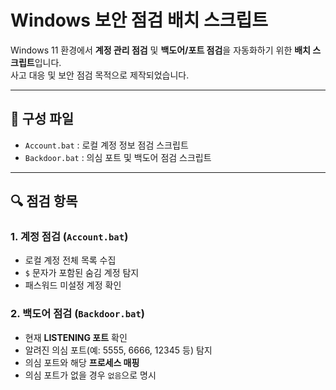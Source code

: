 # Windows 보안 점검 배치 스크립트

Windows 11 환경에서 **계정 관리 점검** 및 **백도어/포트 점검**을 자동화하기 위한 **배치 스크립트**입니다.  
사고 대응 및 보안 점검 목적으로 제작되었습니다.

---

## 📂 구성 파일

- `Account.bat` : 로컬 계정 정보 점검 스크립트
- `Backdoor.bat` : 의심 포트 및 백도어 점검 스크립트


---

## 🔍 점검 항목

### 1. 계정 점검 (`Account.bat`)
- 로컬 계정 전체 목록 수집
- `$` 문자가 포함된 숨김 계정 탐지
- 패스워드 미설정 계정 확인

### 2. 백도어 점검 (`Backdoor.bat`)
- 현재 **LISTENING 포트** 확인
- 알려진 의심 포트(예: 5555, 6666, 12345 등) 탐지
- 의심 포트와 해당 **프로세스 매핑**
- 의심 포트가 없을 경우 `없음`으로 명시
